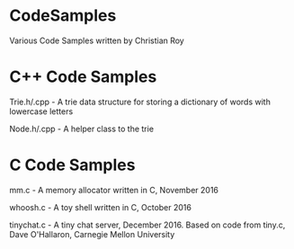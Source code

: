 # CodeSamples
Various Code Samples written by Christian Roy

# C++ Code Samples
Trie.h/.cpp - A trie data structure for storing a dictionary of words with lowercase letters

Node.h/.cpp - A helper class to the trie

# C Code Samples
mm.c - A memory allocator written in C, November 2016

whoosh.c - A toy shell written in C, October 2016

tinychat.c - A tiny chat server, December 2016. Based on code from tiny.c, Dave O'Hallaron, Carnegie Mellon University
